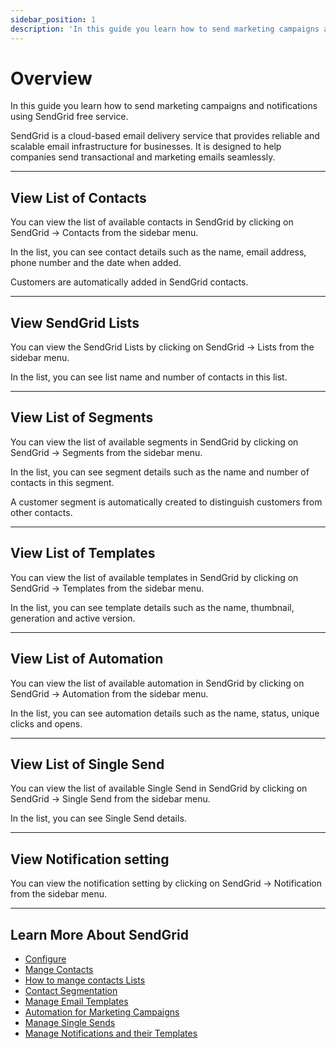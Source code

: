 ```yaml
---
sidebar_position: 1
description: 'In this guide you learn how to send marketing campaigns and notifications using SendGrid free service'
---
```


# Overview

In this guide you learn how to send marketing campaigns and notifications using SendGrid free service.

SendGrid is a cloud-based email delivery service that provides reliable and scalable email infrastructure for businesses. It is designed to help companies send transactional and marketing emails seamlessly.

---

## View List of Contacts

You can view the list of available contacts in SendGrid by clicking on SendGrid → Contacts from the sidebar menu.

In the list, you can see contact details such as the name, email address, phone number and the date when added.

Customers are automatically added in SendGrid contacts.

---

## View SendGrid Lists

You can view the SendGrid Lists by clicking on SendGrid → Lists from the sidebar menu.

In the list, you can see list name and number of contacts in this list.

---

## View List of Segments

You can view the list of available segments in SendGrid by clicking on SendGrid → Segments from the sidebar menu.

In the list, you can see segment details such as the name and number of contacts in this segment.

A customer segment is automatically created to distinguish customers from other contacts.

---

## View List of Templates

You can view the list of available templates in SendGrid by clicking on SendGrid → Templates from the sidebar menu.

In the list, you can see template details such as the name, thumbnail, generation and active version.

---

## View List of Automation

You can view the list of available automation in SendGrid by clicking on SendGrid → Automation from the sidebar menu.

In the list, you can see automation details such as the name, status, unique clicks and opens.

---

## View List of Single Send

You can view the list of available Single Send in SendGrid by clicking on SendGrid → Single Send from the sidebar menu.

In the list, you can see Single Send details.

---

## View Notification setting

You can view the notification setting by clicking on SendGrid → Notification from the sidebar menu.

---

## Learn More About SendGrid

- [Configure](./configure.mdx)
- [Mange Contacts](./contacts.mdx)
- [How to mange contacts Lists](./lists.mdx)
- [Contact Segmentation](./segments.mdx)
- [Manage Email Templates](./templates.mdx)
- [Automation for Marketing Campaigns](./automation.mdx)
- [Manage Single Sends](./single-sends.mdx)
- [Manage Notifications and their Templates](./notifications.mdx)
